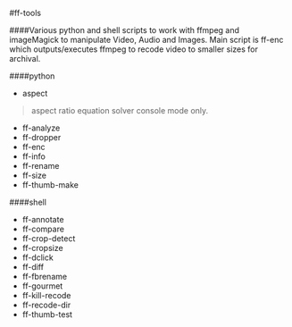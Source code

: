 #ff-tools

####Various python and shell scripts to work with ffmpeg and imageMagick to manipulate Video, Audio and Images.  Main script is ff-enc which outputs/executes ffmpeg to recode video to smaller sizes for archival.


####python
* aspect
> aspect ratio equation solver console mode only.
* ff-analyze
* ff-dropper
* ff-enc
* ff-info
* ff-rename
* ff-size
* ff-thumb-make

####shell
* ff-annotate
* ff-compare
* ff-crop-detect
* ff-cropsize
* ff-dclick
* ff-diff
* ff-fbrename
* ff-gourmet
* ff-kill-recode
* ff-recode-dir
* ff-thumb-test
